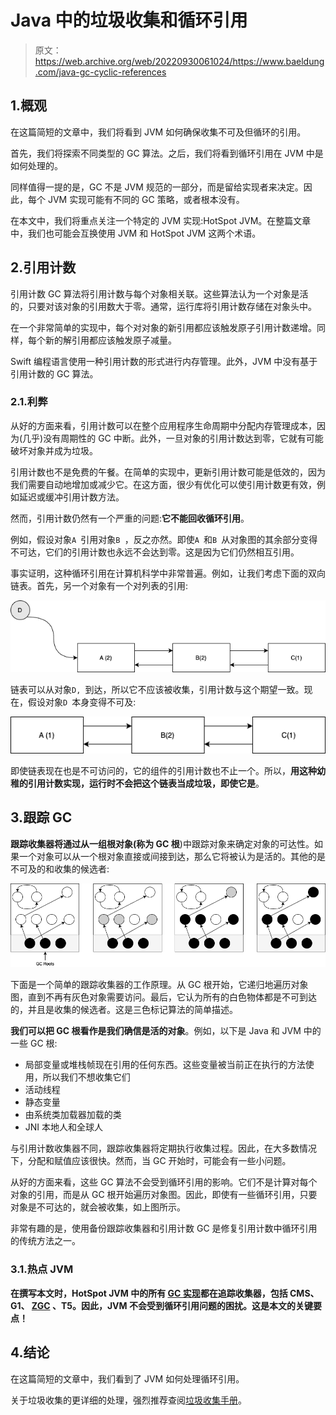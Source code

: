 # Java 中的垃圾收集和循环引用

> 原文：<https://web.archive.org/web/20220930061024/https://www.baeldung.com/java-gc-cyclic-references>

## 1.概观

在这篇简短的文章中，我们将看到 JVM 如何确保收集不可及但循环的引用。

首先，我们将探索不同类型的 GC 算法。之后，我们将看到循环引用在 JVM 中是如何处理的。

同样值得一提的是，GC 不是 JVM 规范的一部分，而是留给实现者来决定。因此，每个 JVM 实现可能有不同的 GC 策略，或者根本没有。

在本文中，我们将重点关注一个特定的 JVM 实现:HotSpot JVM。在整篇文章中，我们也可能会互换使用 JVM 和 HotSpot JVM 这两个术语。

## 2.引用计数

引用计数 GC 算法将引用计数与每个对象相关联。这些算法认为一个对象是活的，只要对该对象的引用数大于零。通常，运行库将引用计数存储在对象头中。

在一个非常简单的实现中，每个对对象的新引用都应该触发原子引用计数递增。同样，每个新的解引用都应该触发原子减量。

Swift 编程语言使用一种引用计数的形式进行内存管理。此外，JVM 中没有基于引用计数的 GC 算法。

### 2.1.利弊

从好的方面来看，引用计数可以在整个应用程序生命周期中分配内存管理成本，因为(几乎)没有周期性的 GC 中断。此外，一旦对象的引用计数达到零，它就有可能破坏对象并成为垃圾。

引用计数也不是免费的午餐。在简单的实现中，更新引用计数可能是低效的，因为我们需要自动地增加或减少它。在这方面，很少有优化可以使引用计数更有效，例如延迟或缓冲引用计数方法。

然而，引用计数仍然有一个严重的问题:**它不能回收循环引用**。

例如，假设对象`A `引用对象`B `，反之亦然。即使`A `和`B `从对象图的其余部分变得不可达，它们的引用计数也永远不会达到零。这是因为它们仍然相互引用。

事实证明，这种循环引用在计算机科学中非常普遍。例如，让我们考虑下面的双向链表。首先，另一个对象有一个对列表的引用:

[![Reachable List](img/be5cdcf3b12bbc7fb8b1b60a6f84a65b.png)](/web/20220922115456/https://www.baeldung.com/wp-content/uploads/2020/07/reachable-list.png)

链表可以从对象`D, `到达，所以它不应该被收集，引用计数与这个期望一致。现在，假设对象`D `本身变得不可及:

[![Unreachable List](img/009e60b91a2b744d3cd826607ffaf7d5.png)](/web/20220922115456/https://www.baeldung.com/wp-content/uploads/2020/07/unreachable-list-1.png)

即使链表现在也是不可访问的，它的组件的引用计数也不止一个。所以，**用这种幼稚的引用计数实现，运行时不会把这个链表当成垃圾，即使它是**。

## 3.跟踪 GC

**跟踪收集器将通过从一组根对象(称为 GC 根**)中跟踪对象来确定对象的可达性。如果一个对象可以从一个根对象直接或间接到达，那么它将被认为是活的。其他的是不可及的和收集的候选者:

[![Tracing Collector](img/207f2d64b0e5b968e6c8508f61967247.png)](/web/20220922115456/https://www.baeldung.com/wp-content/uploads/2020/07/tracing.png)

下面是一个简单的跟踪收集器的工作原理。从 GC 根开始，它递归地遍历对象图，直到不再有灰色对象需要访问。最后，它认为所有的白色物体都是不可到达的，并且是收集的候选者。这是三色标记算法的简单描述。

**我们可以把 GC 根看作是我们确信是活的对象**。例如，以下是 Java 和 JVM 中的一些 GC 根:

*   局部变量或堆栈帧现在引用的任何东西。这些变量被当前正在执行的方法使用，所以我们不想收集它们
*   活动线程
*   静态变量
*   由系统类加载器加载的类
*   JNI 本地人和全球人

与引用计数收集器不同，跟踪收集器将定期执行收集过程。因此，在大多数情况下，分配和赋值应该很快。然而，当 GC 开始时，可能会有一些小问题。

从好的方面来看，这些 GC 算法不会受到循环引用的影响。它们不是计算对每个对象的引用，而是从 GC 根开始遍历对象图。因此，即使有一些循环引用，只要对象是不可达的，就会被收集，如上图所示。

非常有趣的是，使用备份跟踪收集器和引用计数 GC 是修复引用计数中循环引用的传统方法之一。

### 3.1.热点 JVM

**在撰写本文时，HotSpot JVM 中的所有 [GC 实现](/web/20220922115456/https://www.baeldung.com/jvm-garbage-collectors)都在追踪收集器，包括 CMS、G1、 [ZGC](/web/20220922115456/https://www.baeldung.com/jvm-zgc-garbage-collector) 、T5。因此，JVM 不会受到循环引用问题的困扰。这是本文的关键要点！**

## 4.结论

在这篇简短的文章中，我们看到了 JVM 如何处理循环引用。

关于垃圾收集的更详细的处理，强烈推荐查阅[垃圾收集手册](https://web.archive.org/web/20220922115456/https://learning.oreilly.com/library/view/the-garbage-collection/9781315388007/)。